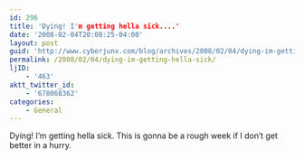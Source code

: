 ```yaml
---
id: 296
title: 'Dying! I'm getting hella sick....'
date: '2008-02-04T20:08:25-04:00'
layout: post
guid: 'http://www.cyberjunx.com/blog/archives/2008/02/04/dying-im-getting-hella-sick/'
permalink: /2008/02/04/dying-im-getting-hella-sick/
ljID:
    - '463'
aktt_twitter_id:
    - '678068362'
categories:
    - General
---
```


Dying! I’m getting hella sick. This is gonna be a rough week if I don’t get better in a hurry.